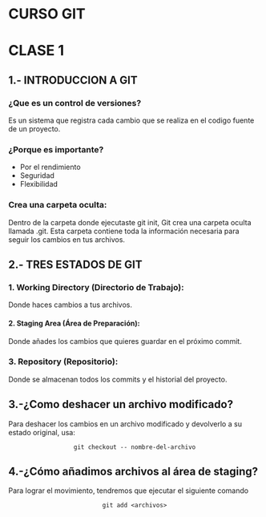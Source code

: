 # **CURSO GIT**
# CLASE 1
## 1.- INTRODUCCION A GIT
### ¿Que es un control de versiones?
Es un sistema que registra cada cambio que se realiza en el codigo fuente de un proyecto.
### ¿Porque es importante?
* Por el rendimiento
* Seguridad
* Flexibilidad






### Crea una carpeta oculta:
 Dentro de la carpeta donde ejecutaste git init, Git crea una carpeta oculta llamada .git. Esta carpeta contiene toda la información necesaria para seguir los cambios en tus archivos.
## 2.- TRES ESTADOS DE GIT
### 1. Working Directory (Directorio de Trabajo): 
Donde haces cambios a tus archivos.
#### 2. Staging Area (Área de Preparación):
 Donde añades los cambios que quieres guardar en el próximo commit.
### 3. Repository (Repositorio):
Donde se almacenan todos los commits y el historial del proyecto.

## 3.-¿Como deshacer un archivo modificado?
Para deshacer los cambios en un archivo modificado y devolverlo a su estado original, usa: 
<p style="text-align: center;"><code>git checkout -- nombre-del-archivo</code></p>

## 4.-¿Cómo añadimos archivos al área de staging?
 Para lograr el movimiento, tendremos que ejecutar el siguiente comando
 <p style="text-align: center;"><code>git add &lt;archivos&gt;</code></p>







